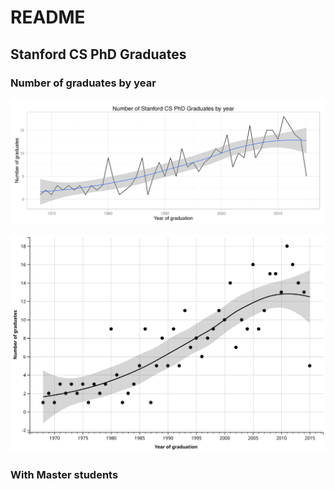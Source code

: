 # README

## Stanford CS PhD Graduates

### Number of graduates by year

!["Number of graduates"](output/Q1_number_of_graduates_by_year.png)

!["Number of graduates (SVG version)"](output/Q1_number_of_graduates_by_year.svg)

### With Master students

